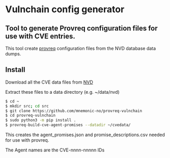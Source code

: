 # Vulnchain config generator

## Tool to generate Provreq configuration files for use with CVE entries.

This tool create [provreq](https://github.com/mnemonic-no/provreq) configuration files from
the NVD database data dumps.

## Install

Download all the CVE data files from [NVD](https://nvd.nist.gov/vuln/data-feeds)

Extract these files to a data directory (e.g. ~/data/nvd)

```bash
$ cd ~
$ mkdir src; cd src
$ git clone https://github.com/mnemonic-no/provreq-vulnchain
$ cd provreq-vulnchain
$ sudo python3 -m pip install .
$ provreq-build-cve-agent-promises --datadir ~/cvedata/
```
This creates the agent_promises.json and promise_descriptions.csv needed for use with provreq.

The Agent names are the CVE-nnnn-nnnnn IDs
